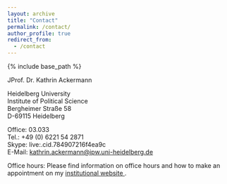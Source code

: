 ```yaml
---
layout: archive
title: "Contact"
permalink: /contact/
author_profile: true
redirect_from:
  - /contact
---
```


{% include base_path %}

JProf. Dr. Kathrin Ackermann

Heidelberg University  
Institute of Political Science  
Bergheimer Straße 58  
D-69115 Heidelberg  

Office: 03.033  
Tel.: +49 (0) 6221 54 2871  
Skype: live:.cid.784907216f4ea9c  
E-Mail: <a href="mailto:kathrin.ackermann@ipw.uni-heidelberg.de" target="_blank" rel="noopener noreferrer">kathrin.ackermann@ipw.uni-heidelberg.de</a>  

Office hours: Please find information on office hours and how to make an appointment on my <a href="https://www.uni-heidelberg.de/politikwissenschaften/personal/ackermann/index.html" target="_blank" rel="noopener noreferrer">institutional website </a>.

